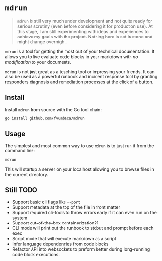 # `mdrun`

> `mdrun` is still very much  under development and not quite ready for serious
scrutiny (even before considering it for production use). At this stage, I am
still experimenting with ideas and experiences to achieve my goals with the
project. Nothing here is set in stone and might change overnight.

`mdrun` is a tool for getting the most out of your technical documentation. It
allows you to live evaluate code blocks in your markdown with _no modification_
to your documents.

`mdrun` is not just great as a teaching tool or impressing your friends. It can
also be used as a powerful runbook and incident response tool by granting
responders diagnosis and remediation processes at the click of a button.


## Install

Install `mdrun` from source with the Go tool chain:

```sh
go install github.com/fvumbaca/mdrun
```

## Usage

The simplest and most common way to use `mdrun` is to just run it from the command line:

```sh
mdrun
```

This will startup a server on your localhost allowing you to browse files in
the current directory.

## Still TODO

- Support basic cli flags like `--port`
- Support metadata at the top of the file in front matter
- Support required cli-tools to throw errors early if it can even run on the
system
- Support out-of-the-box containerization??
- CLI mode will print out the runbook to stdout and prompt before each exec
- Script mode that will execute markdown as a script
- Infer language dependencies from code blocks
- Refactor API into websockets to preform better during long-running code block
  executions.
